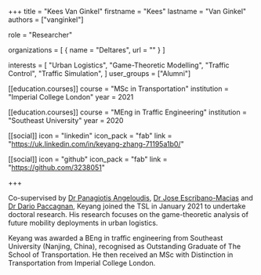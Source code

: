 +++
title = "Kees Van Ginkel"
firstname = "Kees"
lastname  = "Van Ginkel"
authors = ["vanginkel"]

role = "Researcher"

organizations = [
{ name = "Deltares", url = "" }
]

interests = [
  "Urban Logistics",
  "Game-Theoretic Modelling",
  "Traffic Control",
  "Traffic Simulation",
]
user_groups = ["Alumni"]

[[education.courses]]
  course = "MSc in Transportation"
  institution = "Imperial College London"
  year = 2021

[[education.courses]]
 course = "MEng in Traffic Engineering"
 institution = "Southeast University"
 year = 2020


[[social]]
  icon = "linkedin"
  icon_pack = "fab"
  link = "https://uk.linkedin.com/in/keyang-zhang-71195a1b0/"

[[social]]
  icon = "github"
  icon_pack = "fab"
  link = "https://github.com/3238051"

+++

Co-supervised by [Dr Panagiotis Angeloudis](https://www.imperial.ac.uk/people/p.angeloudis), [Dr Jose Escribano-Macias](https://www.imperial.ac.uk/people/jose.escribano-macias11) and [Dr Dario Paccagnan](https://www.imperial.ac.uk/people/d.paccagnan), Keyang joined the TSL in January 2021 to undertake doctoral research. His research focuses on the game-theoretic analysis of future mobility deployments in urban logistics. 

Keyang was awarded a BEng in traffic engineering from Southeast University (Nanjing, China), recognised as Outstanding Graduate of The School of Transportation. He then received an MSc with Distinction in Transportation from Imperial College London. 

